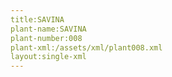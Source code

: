 ```yaml
---
title:SAVINA
plant-name:SAVINA
plant-number:008
plant-xml:/assets/xml/plant008.xml
layout:single-xml
---
```

